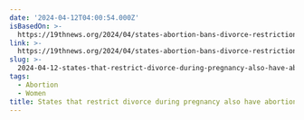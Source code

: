 ```yaml
---
date: '2024-04-12T04:00:54.000Z'
isBasedOn: >-
  https://19thnews.org/2024/04/states-abortion-bans-divorce-restrictions-domestic-violence/
link: >-
  https://19thnews.org/2024/04/states-abortion-bans-divorce-restrictions-domestic-violence/
slug: >-
  2024-04-12-states-that-restrict-divorce-during-pregnancy-also-have-abortion-bans
tags:
  - Abortion
  - Women
title: States that restrict divorce during pregnancy also have abortion bans
---
```



